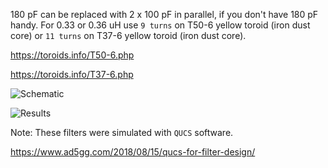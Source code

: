 180 pF can be replaced with 2 x 100 pF in parallel, if you don't have 180 pF
handy. For 0.33 or 0.36 uH use `9 turns` on T50-6 yellow toroid (iron dust
core) or `11 turns` on T37-6 yellow toroid (iron dust core).

https://toroids.info/T50-6.php

https://toroids.info/T37-6.php

![Schematic](./LPF-Schematic.png)

![Results](./LPF-Simulation-Results.png)

Note: These filters were simulated with `QUCS` software.

https://www.ad5gg.com/2018/08/15/qucs-for-filter-design/
